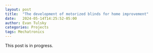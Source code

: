 ```yaml
---
layout: post
title:  "The development of motorized blinds for home improvement"
date:   2024-05-14T14:25:52-05:00
author: Evan Tulsky
categories: Projects
tags: Mechatronics
---
```


This post is in progress. 
